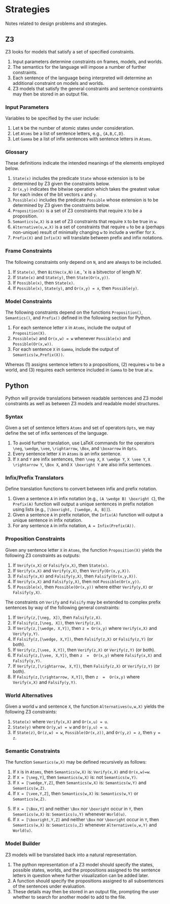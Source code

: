 # Strategies

Notes related to design problems and strategies.

## Z3

Z3 looks for models that satisfy a set of specified constraints.

1. Input parameters determine constraints on frames, models, and worlds.
2. The semantics for the language will impose a number of further constraints.
3. Each sentence of the language being interpreted will determine an additional constraint on models and worlds.
4. Z3 models that satisfy the general constraints and sentence constraints may then be stored in an output file.

### Input Parameters

Variables to be specified by the user include:

1. Let `N` be the number of atomic states under consideration.
2. Let `Atoms` be a list of sentence letters, e.g., `{A,B,C,D}`.
3. Let `Gamma` be a list of infix sentences with sentence letters in `Atoms`.

### Glossary

These definitions indicate the intended meanings of the elements employed below.

1. `State(x)` includes the predicate `State` whose extension is to be determined by Z3 given the constraints below.
2. `Or(x,y)` indicates the bitwise operation which takes the greatest value for each index of the bit vectors `x` and `y`.
3. `Possible(x)` includes the predicate `Possible` whose extension is to be determined by Z3 given the constraints below.
4. `Proposition(X)` is a set of Z3 constraints that require `X` to be a proposition.
5. `Semantics(w,X)` is a set of Z3 constraints that require `X` to be true in `w`.
6. `Alternative(u,w,X)` is a set of constraints that require `u` to be a (perhaps non-unique) result of minimally changing `w` to include a verifier for `X`.
7. `Prefix(X)` and `Infix(X)` will translate between prefix and infix notations.

### Frame Constraints

The following constraints only depend on `N`, and are always to be included.

1. If `State(x)`, then `BitVec(x,N)` i.e., 'x is a bitvector of length N'.
2. If `State(x)` and `State(y)`, then `State(Or(x,y))`.
3. If `Possible(x)`, then `State(x)`.
4. If `Possible(x)`, `State(y)`, and `Or(x,y) = x`, then `Possible(y)`.

### Model Constraints

The following constraints depend on the functions `Proposition()`, `Semantics()`, and `Prefix()` defined in the following section for Python.

1. For each sentence letter `X` in `Atoms`, include the output of `Proposition(X)`.
2. `Possible(w)` and `Or(x,w) = w` whenever `Possible(x)` and `Possible(Or(x,w))`.
3. For each sentence `X` in `Gamma`, include the output of `Semantics(w,Prefix(X))`.

Whereas (1) assigns sentence letters to a propositions, (2) requires `w` to be a world, and (3) requires each sentence included in `Gamma` to be true at `w`.

## Python

Python will provide translations between readable sentences and Z3 model constraints as well as between Z3 models and readable model structures.

### Syntax

Given a set of sentence letters `Atoms` and set of operators `Opts`, we may define the set of infix sentences of the language.

1. To avoid further translation, use LaTeX commands for the operators `\neg`, `\wedge`, `\vee`, `\rightarrow`, `\Box`, and `\boxarrow` in `Opts`.
2. Every sentence letter `X` in `Atoms` is an infix sentence.
3. If `X` and `Y` are infix sentences, then `\neg X`, `X \wedge Y`, `X \vee Y`, `X \rightarrow Y`, `\Box X`, and `X \boxright Y` are also infix sentences.

### Infix/Prefix Translators

Define translation functions to convert between infix and prefix notation.

1. Given a sentence `A` in infix notation (e.g., `(A \wedge B) \boxright C`), the `Prefix(A)` function will output a unique sentences in prefix notation using lists (e.g., `[\boxright, [\wedge, A, B]]`).
2. Given a sentence `A` in prefix notation, the `Infix(A)` function will output a unique sentence in infix notation.
3. For any sentence `A` in infix notation, `A = Infix(Prefix(A))`.

### Proposition Constraints

Given any sentence letter `X` in `Atoms`, the function `Proposition(X)` yields the following Z3 constraints as outputs:

1. If `Verify(x,X)` or `Falsify(x,X)`, then `State(x)`.
2. If `Verify(x,X)` and `Verify(y,X)`, then `Verify(Or(x,y,X))`.
3. If `Falsify(x,X)` and `Falsify(y,X)`, then `Falsify(Or(x,y,X))`.
4. If `Verify(x,X)` and `Falsify(y,X)`, then not `Possible(Or(x,y))`.
5. If `Possible(x)`, then `Possible(Or(x,y))` where either `Verify(y,X)` or `Falsify(y,X)`.

The constraints on `Verify` and `Falsify` may be extended to complex prefix sentences by way of the following general constraints:

1. If `Verify(z,[\neg, X])`, then `Falsify(z,X)`.
2. If `Falsify(z,[\neg, X])`, then `Verify(z,X)`.
3. If `Verify(z,[\wedge, X,Y])`, then `z = Or(x,y)` where `Verify(x,X)` and `Verify(y,Y)`.
4. If `Falsify(z,[\wedge, X,Y])`, then `Falsify(z,X)` or `Falsify(z,Y)` (or both).
5. If `Verify(z,[\vee, X,Y])`, then `Verify(z,X)` or `Verify(z,Y)` (or both).
6. If `Falsify(z,[\vee, X,Y])`, then `z  =  Or(x,y)` where `Falsify(x,X)` and `Falsify(y,Y)`.
7. If `Verify(z,[\rightarrow, X,Y])`, then `Falsify(z,X)` or `Verify(z,Y)` (or both).
8. If `Falsify(z,[\rightarrow, X,Y])`, then `z  =  Or(x,y)` where `Verify(x,X)` and `Falsify(y,Y)`.

### World Alternatives

Given a world `w` and sentence `X`, the function `Alternatives(u,w,X)` yields the following Z3 constraints:

1. `State(x)` where `Verify(x,X)` and `Or(x,u) = u`.
2. `State(y)` where `Or(y,w) = w` and `Or(y,u) = u`.
3. If `State(z)`, `Or(z,w) = w`, `Possible(Or(x,z))`, and `Or(y,z) = z`, then `y = z`.

### Semantic Constraints

The function `Semantics(w,X)` may be defined recursively as follows:

1. If `X` is in `Atoms`, then `Semantics(w,X)` is: `Verify(x,X)` and `Or(x,w)=w`.
2. If `X = [\neg,Y]`, then `Semantics(w,X)` is: not `Semantics(w,Y)`.
3. If `X = [\wedge,Y,Z]`, then `Semantics(w,X)` is: `Semantics(w,Y)` and `Semantics(w,Z)`.
4. If `X = [\vee,Y,Z]`, then `Semantics(w,X)` is: `Semantics(w,Y)` or `Semantics(w,Z)`.
<!-- 5. If `X = [\rightarrow,Y,Z]`, then `Semantics(w,X)` is: not `Semantics(w,Y)` or `Semantics(w,Z)`. -->
5. If `X = [\Box,Y]` and neither `\Box` nor `\boxright` occur in `Y`, then `Semantics(w,X)` is: `Semantics(u,Y)` whenever `World(u)`.
6. If `X = [\boxright,Y,Z]` and neither `\Box` nor `\boxright` occur in `Y`, then `Semantics(w,X)` is: `Semantics(u,Z)` whenever `Alternative(u,w,Y)` and `World(u)`.

### Model Builder

Z3 models will be translated back into a natural representation.

1. The python representation of a Z3 model should specify the states, possible states, worlds, and the propositions assigned to the sentence letters in question where further visualization can be added later.
2. A function should specify the propositions assigned to all subsentences of the sentences under evaluation.
3. These details may then be stored in an output file, prompting the user whether to search for another model to add to the file.
